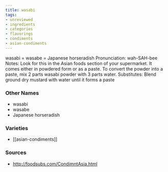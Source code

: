 ```yaml
---
title: wasabi
tags:
- unreviewed
- ingredients
- categories
- flavorings
- condiments
- asian-condiments
---
```

wasabi = wasabe = Japanese horseradish Pronunciation: wah-SAH-bee Notes: Look for this in the Asian foods section of your supermarket. It comes either in powdered form or as a paste. To convert the powder into a paste, mix 2 parts wasabi powder with 3 parts water. Substitutes: Blend ground dry mustard with water until it forms a paste

### Other Names

* wasabi
* wasabe
* Japanese horseradish

### Varieties

* [[asian-condiments]]

### Sources
* http://foodsubs.com/CondimntAsia.html
